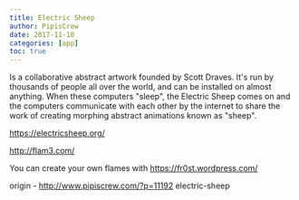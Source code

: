 ```yaml
---
title: Electric Sheep
author: PipisCrew
date: 2017-11-10
categories: [app]
toc: true
---
```


Is a collaborative abstract artwork founded by Scott Draves. It's run by thousands of people all over the world, and can be installed on almost anything. When these computers "sleep", the Electric Sheep comes on and the computers communicate with each other by the internet to share the work of creating morphing abstract animations known as "sheep".

https://electricsheep.org/

http://flam3.com/

You can create your own flames with https://fr0st.wordpress.com/

origin - http://www.pipiscrew.com/?p=11192 electric-sheep